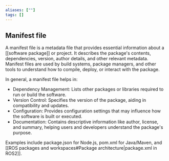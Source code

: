 ```yaml
---
aliases: [""]
tags: []
---
```


## Manifest file

A manifest file is a metadata file that provides essential information about a [[software package]] or project. It describes the package's contents, dependencies, version, author details, and other relevant metadata. Manifest files are used by build systems, package managers, and other tools to understand how to compile, deploy, or interact with the package.

In general, a manifest file helps in:
- Dependency Management: Lists other packages or libraries required to run or build the software.
- Version Control: Specifies the version of the package, aiding in compatibility and updates.
- Configuration: Provides configuration settings that may influence how the software is built or executed.
- Documentation: Contains descriptive information like author, license, and summary, helping users and developers understand the package's purpose.

Examples include package.json for Node.js, pom.xml for Java/Maven, and [[ROS packages and workspaces#Package architecture|package.xml in ROS2]].
